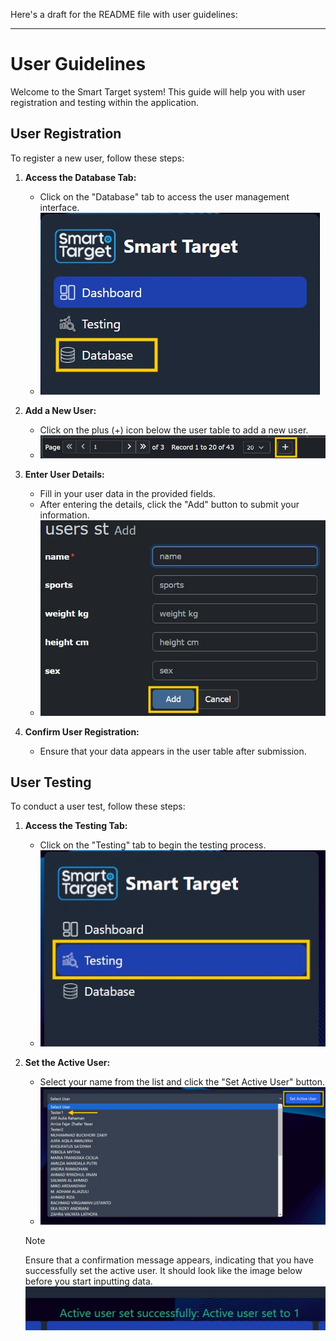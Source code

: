 Here's a draft for the README file with user guidelines:

---

# User Guidelines

Welcome to the Smart Target system! This guide will help you with user registration and testing within the application.

## User Registration

To register a new user, follow these steps:

1. **Access the Database Tab:**
   - Click on the "Database" tab to access the user management interface.
   - ![Access Database](Images/userguide1.jpg)

2. **Add a New User:**
   - Click on the plus (+) icon below the user table to add a new user.
   - ![Add User](Images/userguide2.jpg)

3. **Enter User Details:**
   - Fill in your user data in the provided fields.
   - After entering the details, click the "Add" button to submit your information.
   - ![Enter Details](Images/userguide5.jpg)

4. **Confirm User Registration:**
   - Ensure that your data appears in the user table after submission.

## User Testing

To conduct a user test, follow these steps:

1. **Access the Testing Tab:**
   - Click on the "Testing" tab to begin the testing process.
   - ![Access Testing](Images/userguide4.jpg)

2. **Set the Active User:**
   - Select your name from the list and click the "Set Active User" button.
   - ![Set Active User](Images/userguide3.jpg)

   > [!NOTE]
   > Ensure that a confirmation message appears, indicating that you have successfully set the active user. It should look like the image below before you start inputting data. ![Confirmation](Images/userguide6.jpg)
